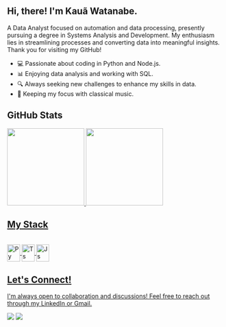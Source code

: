 ## Hi, there! I'm Kauã Watanabe.

A Data Analyst focused on automation and data processing, presently pursuing a degree in Systems Analysis and Development. 
My enthusiasm lies in streamlining processes and converting data into meaningful insights. Thank you for visiting my GitHub!

- 💻 Passionate about coding in Python and Node.js.
- 📊 Enjoying data analysis and working with SQL.
- 🔍 Always seeking new challenges to enhance my skills in data.
- 🎷 Keeping my focus with classical music.

## GitHub Stats

<div>
  <a href="https://github.com/kau%C3%A3-watanabe">
  <img height="180em" src="https://github-readme-stats.vercel.app/api?username=kauawt&show_icons=true&count_private=false&theme=dark"/>
  <img height="180em" src="https://github-readme-stats.vercel.app/api/top-langs/?username=kauawt&langs_count=16&layout=compact&count_private=false&theme=dark"/>
</div>

## My Stack

<div style="display: inline_block"><br>
  <img align="center" alt="Py" height="40" width="30" src="https://cdn.jsdelivr.net/gh/devicons/devicon@latest/icons/python/python-plain.svg">
  <img align="center" alt="Ts" height="40" width="30" src="https://cdn.jsdelivr.net/gh/devicons/devicon@latest/icons/typescript/typescript-plain.svg">
  <img align="center" alt="Js" height="40" width="30" src="https://cdn.jsdelivr.net/gh/devicons/devicon@latest/icons/javascript/javascript-plain.svg">
</div>

## Let's Connect!

I'm always open to collaboration and discussions! Feel free to reach out through my LinkedIn or Gmail.
<div>
  <a href="https://www.linkedin.com/in/kau%C3%A3-watanabe/" target="_blank"><img src="https://img.shields.io/badge/LinkedIn-636371?style=for-the-badge&logo=linkedin&logoColor=white" target="_blank"></a> 
  <a href="https://mailto:kauawt2@gmail.com" target="_blank"><img src="https://img.shields.io/badge/Gmail-636371?style=for-the-badge&logo=gmail&logoColor=white" target="_blank"></a> 
</div>
